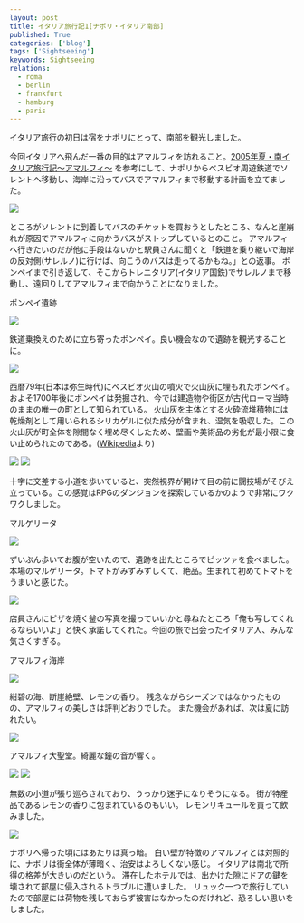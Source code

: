 ```yaml
---
layout: post
title: イタリア旅行記1[ナポリ・イタリア南部]
published: True
categories: ['blog']
tags: ['Sightseeing']
keywords: Sightseeing
relations:
  - roma
  - berlin
  - frankfurt
  - hamburg
  - paris
---
```


イタリア旅行の初日は宿をナポリにとって、南部を観光しました。

今回イタリアへ飛んだ一番の目的はアマルフィを訪れること。[2005年夏・南イタリア旅行記～アマルフィ～](http://www.geocities.jp/yamagami_italia/amalfi.html) を参考にして、ナポリからベスビオ周遊鉄道でソレントへ移動し、海岸に沿ってバスでアマルフィまで移動する計画を立てました。

<img src="/assets/img/blog_italy_map_amalfi.png" class="image-on-frame">

ところがソレントに到着してバスのチケットを買おうとしたところ、なんと崖崩れが原因でアマルフィに向かうバスがストップしているとのこと。
アマルフィへ行きたいのだが他に手段はないかと駅員さんに聞くと「鉄道を乗り継いで海岸の反対側(サレルノ)に行けば、向こうのバスは走ってるかもね。」との返事。
ポンペイまで引き返して、そこからトレニタリア(イタリア国鉄)でサレルノまで移動し、遠回りしてアマルフィまで向かうことになりました。

<p class="injection-center">ポンペイ遺跡</p>

<img src="/assets/img/blog_naples01.jpg" class="image-on-frame">


鉄道乗換えのために立ち寄ったポンペイ。良い機会なので遺跡を観光することに。

<img src="/assets/img/blog_naples02.jpg" class="image-on-frame">

西暦79年(日本は弥生時代)にベスビオ火山の噴火で火山灰に埋もれたポンペイ。
およそ1700年後にポンペイは発掘され、今では建造物や街区が古代ローマ当時のままの唯一の町として知られている。
火山灰を主体とする火砕流堆積物には乾燥剤として用いられるシリカゲルに似た成分が含まれ、湿気を吸収した。この火山灰が町全体を隙間なく埋め尽くしたため、壁画や美術品の劣化が最小限に食い止められたのである。([Wikipedia](http://ja.wikipedia.org/wiki/%E3%83%9D%E3%83%B3%E3%83%9A%E3%82%A4)より)

<img src="/assets/img/blog_naples04.jpg" class="image-on-frame">

<img src="/assets/img/blog_naples05.jpg" class="image-on-frame">

十字に交差する小道を歩いていると、突然視界が開けて目の前に闘技場がそびえ立っている。この感覚はRPGのダンジョンを探索しているかのようで非常にワクワクしました。

<p class="injection-center">マルゲリータ</p>

<img src="/assets/img/blog_naples11.jpg" class="image-on-frame">

ずいぶん歩いてお腹が空いたので、遺跡を出たところでピッツァを食べました。本場のマルゲリータ。トマトがみずみずしくて、絶品。生まれて初めてトマトをうまいと感じた。

<img src="/assets/img/blog_naples12.jpg" class="image-on-frame">

店員さんにピザを焼く釜の写真を撮っていいかと尋ねたところ「俺も写してくれるならいいよ」と快く承諾してくれた。今回の旅で出会ったイタリア人、みんな気さくすぎる。

<p class="injection-center">アマルフィ海岸</p>

<img src="/assets/img/blog_naples21.jpg" class="image-on-frame">

紺碧の海、断崖絶壁、レモンの香り。
残念ながらシーズンではなかったものの、アマルフィの美しさは評判どおりでした。
また機会があれば、次は夏に訪れたい。

<img src="/assets/img/blog_naples22.jpg" class="image-on-frame">

アマルフィ大聖堂。綺麗な鐘の音が響く。

<img src="/assets/img/blog_naples23.jpg" class="image-on-frame">

<img src="/assets/img/blog_naples24.jpg" class="image-on-frame-small">

無数の小道が張り巡らされており、うっかり迷子になりそうになる。
街が特産品であるレモンの香りに包まれているのもいい。
レモンリキュールを買って飲みました。

<img src="/assets/img/blog_naples31.jpg" class="image-on-frame">

ナポリへ帰った頃にはあたりは真っ暗。
白い壁が特徴のアマルフィとは対照的に、ナポリは街全体が薄暗く、治安はよろしくない感じ。
イタリアは南北で所得の格差が大きいのだという。
滞在したホテルでは、出かけた隙にドアの鍵を壊されて部屋に侵入されるトラブルに遭いました。
リュック一つで旅行していたので部屋には荷物を残しておらず被害はなかったのだけれど、恐ろしい思いをしました。

